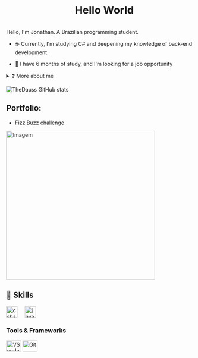 <!--título-->
<div id="user-content-toc">
  <ul align="center">
    <summary><h1 style="display: inline-block">Hello World</h1></summary>
</div>

<!-- Presentation -->
<p>
  Hello, I'm Jonathan. A Brazilian programming student.

  - ☕ Currently, I'm studying C# and deepening my knowledge of back-end development.

  - 📕 I have 6 months of study, and I'm looking for a job opportunity
</p>

<!-- Dropdown -->
<details>
  <summary>❓ More about me</summary>

  - 💬 I am 18 years old, have intermediate English, and have had some experience with C, C++, Java, and Python in college. My main programming languages are Java and C#. I plan to study front-end development in the future using JavaScript."
    
  - 🎲 I enjoy watching videos about technology, puzzles, horror, games, and topics that involve logical reasoning.
</details>
  
<!-- GithubStats -->
![TheDauss GitHub stats](https://github-readme-stats.vercel.app/api?username=thedauss&show_icons=true&theme=github_dark)

<!-- Portfolio -->
## Portfolio:
- [Fizz Buzz challenge](https://github.com/TheDauss/FizBuzz) 

<!-- GIF -->
<p align="left">
  <img align="center" src="https://github.com/user-attachments/assets/b852746c-47e0-4224-bcdf-0694a25d21e3" alt="Imagem" style="height: 400px;">
</p>

## 📘 Skills
<!-- Skills: Programming Languages -->
<div align="left">
  <img src="https://cdn.jsdelivr.net/gh/devicons/devicon/icons/csharp/csharp-original.svg" height="30" alt="csharp logo"  />
  <img width="12" />
  <img src="https://cdn.jsdelivr.net/gh/devicons/devicon/icons/java/java-original.svg" height="30" alt="java logo"  />
</div>

###
  
  <!-- Skills: Tools & Frameworks -->
  <div style="flex-basis: 48%;">
    <h3>Tools & Frameworks</h3>
    <img align="center" alt="VScode" height="30" width="40" src="https://cdn.jsdelivr.net/gh/devicons/devicon/icons/vscode/vscode-original.svg">
    <img align="center" alt="Git" height="30" width="40" src="https://cdn.jsdelivr.net/gh/devicons/devicon/icons/git/git-original.svg">
  </div>
  
  <!-- Skills: Libraries -->

